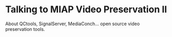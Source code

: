 # Talking to MIAP Video Preservation II

About QCtools, SignalServer, MediaConch... open source video preservation tools.
